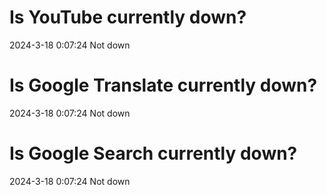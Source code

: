 # Is YouTube currently down?

2024-3-18 0:07:24 Not down

# Is Google Translate currently down?

2024-3-18 0:07:24 Not down

# Is Google Search currently down?

2024-3-18 0:07:24 Not down


